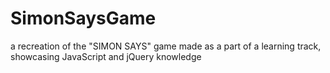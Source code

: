 # SimonSaysGame
a recreation of the "SIMON SAYS" game made as a part of a learning track, showcasing JavaScript and jQuery knowledge

